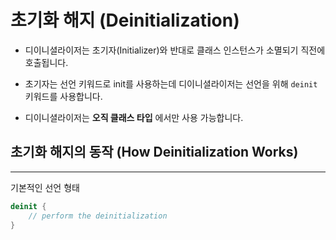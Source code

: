 # 초기화 해지 (Deinitialization)

- 디이니셜라이저는 초기자(Initializer)와 반대로 클래스 인스턴스가 소멸되기 직전에 호출됩니다.

- 초기자는 선언 키워드로 init를 사용하는데 디이니셜라이저는 선언을 위해 `deinit`키워드를 사용합니다.

- 디이니셜라이저는 **오직 클래스 타입** 에서만 사용 가능합니다.

## 초기화 해지의 동작 (How Deinitialization Works)

---

기본적인 선언 형태

```swift
deinit {
    // perform the deinitialization
}
```

